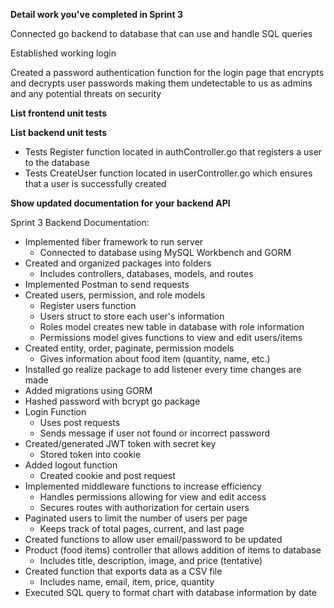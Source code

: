 **Detail work you've completed in Sprint 3**

Connected go backend to database that can use and handle SQL queries

Established working login

Created a password authentication function for the login page that encrypts and decrypts user passwords making them undetectable to us as admins and any potential threats on security



**List frontend unit tests**




**List backend unit tests**
- Tests Register function located in authController.go that registers a user to the database
- Tests CreateUser function located in userController.go which ensures that a user is successfully created



**Show updated documentation for your backend API**

Sprint 3 Backend Documentation:
- Implemented fiber framework to run server
    - Connected to database using MySQL Workbench and GORM
- Created and organized packages into folders
    - Includes controllers, databases, models, and routes
- Implemented Postman to send requests
- Created users, permission, and role models
    - Register users function
    - Users struct to store each user's information
    - Roles model creates new table in database with role information
    - Permissions model gives functions to view and edit users/items
- Created entity, order, paginate, permission models
    - Gives information about food item (quantity, name, etc.)
- Installed go realize package to add listener every time changes are made
- Added migrations using GORM
- Hashed password with bcrypt go package
- Login Function
    - Uses post requests
    - Sends message if user not found or incorrect password
- Created/generated JWT token with secret key
    - Stored token into cookie
- Added logout function
    - Created cookie and post request
- Implemented middleware functions to increase efficiency
    - Handles permissions allowing for view and edit access
    - Secures routes with authorization for certain users
- Paginated users to limit the number of users per page
    - Keeps track of total pages, current, and last page
- Created functions to allow user email/password to be updated
- Product (food items) controller that allows addition of items to database
    - Includes title, description, image, and price (tentative)
- Created function that exports data as a CSV file
    - Includes name, email, item, price, quantity
- Executed SQL query to format chart with database information by date

